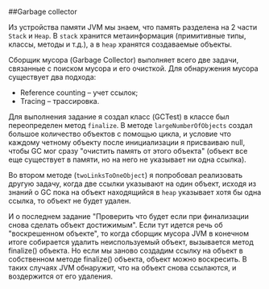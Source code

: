 ##Garbage collector

Из устройства памяти JVM мы знаем, что память разделена на 2 части ```Stack``` и ```Heap```. В ```stack``` хранится 
метаинформация (примитивные типы, классы, методы и т.д.), а в ```heap``` хранятся создаваемые объекты.

Сборщик мусора (Garbage Collector) выполняет всего две задачи, связанные с поиском мусора и его очисткой. 
Для обнаружения мусора существует два подхода:
* Reference counting – учет ссылок;
* Tracing – трассировка.

Для выполнения задание я создал класс (GCTest) в классе был переопределен метод ```finalize```. В методе ```largeNumberOfObjects``` 
создал большое количество объектов с помощью цикла, и условие что каждому четному объекту после инициализации я присваиваю 
null, чтобы GC мог сразу "очистить память от этого объекта" (объект все еще существует в памяти, но на него не указывает ни одна ссылка).

Во втором методе (```twoLinksToOneObject```) я попробовал реализовать другую задачу, когда две ссылки указывают на один объект,
исходя из знаний о GC пока на объект находящийся в ```heap``` указывает хотя бы одна ссылка, то объект не будет удален.

И о последнем задание "Проверить что будет если при финализации снова сделать объект достижимым".
Если тут идется речь об "воскрешенном объекте", то когда сборщик мусора JVM в конечном итоге собирается удалить неиспользуемый 
объект, вызывается метод finalize() объекта. Но если мы заново создадим ссылку на объект в собственном методе finalize() 
объекта, объект можно воскресить. В таких случаях JVM обнаружит, что на объект снова ссылаются, и воздержится от его удаления. 